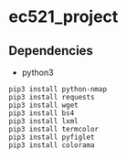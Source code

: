 # ec521_project

## Dependencies
* python3

```
pip3 install python-nmap
pip3 install requests
pip3 install wget
pip3 install bs4
pip3 install lxml
pip3 install termcolor
pip3 install pyfiglet
pip3 install colorama
```
